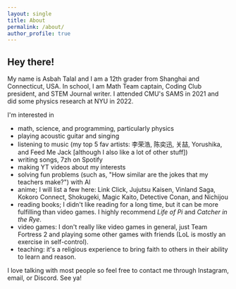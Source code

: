 ```yaml
---
layout: single
title: About
permalink: /about/
author_profile: true
---
```


## Hey there!

My name is Asbah Talal and I am a 12th grader from Shanghai and Connecticut, USA. In school, I am Math Team captain, Coding Club president, and STEM Journal writer. I attended CMU's SAMS in 2021 and did some physics research at NYU in 2022. 

I'm interested in 
- math, science, and programming, particularly physics 
- playing acoustic guitar and singing
- listening to music (my top 5 fav artists: 李荣浩, 陈奕迅, 关喆, Yorushika, and Feed Me Jack \[although I also like a lot of other stuff\])
- writing songs, 7zh on Spotify
- making YT videos about my interests
- solving fun problems (such as, "How similar are the jokes that my teachers make?") with AI
- anime; I will list a few here: Link Click, Jujutsu Kaisen, Vinland Saga, Kokoro Connect, Shokugeki, Magic Kaito, Detective Conan, and Nichijou
- reading books; I didn't like reading for a long time, but it can be more fulfilling than video games. I highly recommend *Life of Pi* and *Catcher in the Rye*.
- video games: I don't really like video games in general, just Team Fortress 2 and playing some other games with friends (LoL is mostly an exercise in self-control).
- teaching: it's a religious experience to bring faith to others in their ability to learn and reason. 

I love talking with most people so feel free to contact me through Instagram, email, or Discord. See ya!